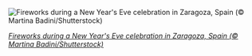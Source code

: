 
![Fireworks during a New Year's Eve celebration in Zaragoza, Spain (© Martina Badini/Shutterstock)](https://cn.bing.com//th?id=OHR.ZaragozaSpain_EN-US0650637184_1920x1080.jpg&rf=LaDigue_1920x1080.jpg&pid=hp)

*[Fireworks during a New Year's Eve celebration in Zaragoza, Spain (© Martina Badini/Shutterstock)](https://www.bing.com/search?q=new+year%27s+eve&form=hpcapt&filters=HpDate%3a%2220201231_0800%22)*
